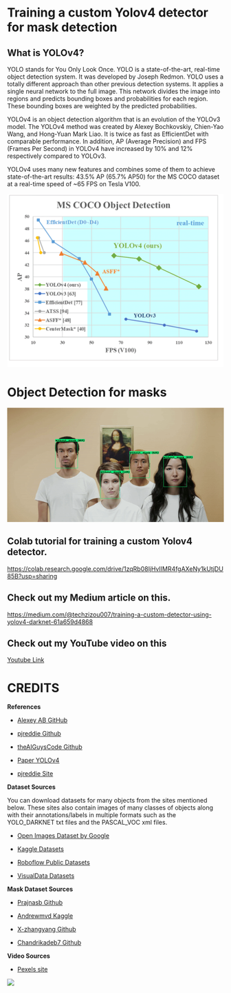 # Training a custom Yolov4 detector for mask detection

## What is YOLOv4?
YOLO stands for You Only Look Once. YOLO is a state-of-the-art, real-time object detection system. It was developed by Joseph Redmon.
YOLO uses a totally different approach than other previous detection systems. It applies a single neural network to the full image. This network divides the image into regions and predicts bounding boxes and probabilities for each region. These bounding boxes are weighted by the predicted probabilities.

YOLOv4 is an object detection algorithm that is an evolution of the YOLOv3 model. The YOLOv4 method was created by Alexey Bochkovskiy, Chien-Yao Wang, and Hong-Yuan Mark Liao. It is twice as fast as EfficientDet with comparable performance. In addition, AP (Average Precision) and FPS (Frames Per Second) in YOLOv4 have increased by 10% and 12% respectively compared to YOLOv3.

YOLOv4 uses many new features and combines some of them to achieve state-of-the-art results: 43.5% AP (65.7% AP50) for the MS COCO dataset at a real-time speed of ~65 FPS on Tesla V100.

![](1b.png)


# Object Detection for masks

![](z.gif)

## Colab tutorial for training a custom Yolov4 detector. 

https://colab.research.google.com/drive/1zqRb08ljHvIIMR4fgAXeNy1kUtjDU85B?usp=sharing

## Check out my Medium article on this.

https://medium.com/@techzizou007/training-a-custom-detector-using-yolov4-darknet-61a659d4868

## Check out my YouTube video on this 

[Youtube Link](https://www.youtube.com)



# **CREDITS**

   **References**
 
*    [Alexey AB GitHub ](https://github.com/AlexeyAB/darknet)

*    [pjreddie Github ](https://github.com/pjreddie/darknet)

*    [theAIGuysCode Github](https://github.com/theAIGuysCode/YOLOv4-Cloud-Tutorial) 

*    [Paper YOLOv4](https://arxiv.org/abs/2004.10934)

*    [pjreddie Site](https://pjreddie.com/darknet/yolo/)


   **Dataset Sources**

You can download datasets for many objects from the sites mentioned below. These sites also contain images of many classes of objects along with their annotations/labels in multiple formats such as the YOLO_DARKNET txt files and the PASCAL_VOC xml files.

*   [Open Images Dataset by Google](https://storage.googleapis.com/openimages/web/index.html)

*   [Kaggle Datasets](https://www.kaggle.com/datasets)

*   [Roboflow Public Datasets](https://public.roboflow.com/)

*   [VisualData Datasets](https://www.visualdata.io/discovery)


   **Mask Dataset Sources**

*   [Prajnasb Github](https://github.com/prajnasb/observations)

*   [Andrewmvd Kaggle](https://www.kaggle.com/andrewmvd/face-mask-detection)

*   [X-zhangyang Github](https://github.com/X-zhangyang/Real-World-Masked-Face-Dataset)

*   [Chandrikadeb7 Github](https://github.com/chandrikadeb7/Face-Mask-Detection)

   **Video Sources**
    
*   [Pexels site](https://www.pexels.com/)

![](video2.gif)


